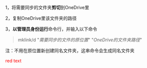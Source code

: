 1，将需要同步的文件夹**剪切**到OneDrive里

2，复制OneDrive里该文件夹的路径

3，**以管理员身份运行**命令行，并输入以下命令

>mklink/d "*需要同步的文件的原位置*" "*OneDrive的文件夹路径*"

注：不用在原位置新创建同名文件夹，这串命令会生成同名文件夹

<font color="red">red text</font>
